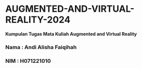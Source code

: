 # AUGMENTED-AND-VIRTUAL-REALITY-2024
**Kumpulan Tugas Mata Kuliah Augmented and Virtual Reality**

### **Nama : Andi Alisha Faiqihah**
### **NIM  : H071221010**
